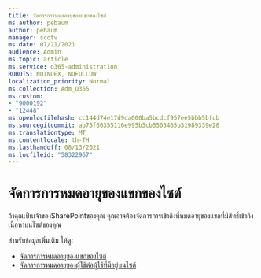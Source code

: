 ```yaml
---
title: จัดการการหมดอายุของแขกของไซต์
ms.author: pebaum
author: pebaum
manager: scotv
ms.date: 07/21/2021
audience: Admin
ms.topic: article
ms.service: o365-administration
ROBOTS: NOINDEX, NOFOLLOW
localization_priority: Normal
ms.collection: Adm_O365
ms.custom:
- "9000192"
- "12448"
ms.openlocfilehash: cc144d74e17d9da000ba5bcdcf957ee5bbb5bfcb
ms.sourcegitcommit: ab75f66355116e995b3cb5505465b31989339e28
ms.translationtype: MT
ms.contentlocale: th-TH
ms.lasthandoff: 08/13/2021
ms.locfileid: "58322967"
---
```

# <a name="manage-guest-expiration-for-a-site"></a>จัดการการหมดอายุของแขกของไซต์

ถ้าคุณเป็นเจ้าของSharePointของคุณ คุณอาจต้องจัดการการเข้าถึงที่หมดอายุของแขกที่มีสิทธิ์เข้าถึงเนื้อหาบนไซต์ของคุณ

สำหรับข้อมูลเพิ่มเติม ให้ดู:

- [จัดการการหมดอายุของแขกของไซต์](https://support.microsoft.com/office/manage-guest-expiration-for-a-site-25bee24f-42ad-4ee8-8402-4186eed74dea)
- [จัดการการหมดอายุของผู้ใช้ต่อผู้ใช้ที่มีอยู่บนไซต์](https://docs.microsoft.com/sharepoint/dev/solution-guidance/manage-user-sharing-expiration)